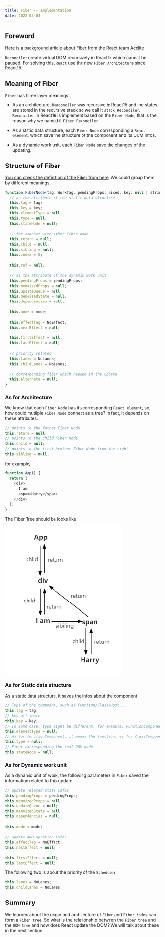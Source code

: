 ```yaml
---
title: Fiber -- Implementation
date: 2022-03-04
---
```


## Foreword

[Here is a background article about Fiber from the React team Acdlite](https://github.com/acdlite/react-fiber-architecture)

`Reconciler` create virtual DOM recursively in React15 which cannot be paused. For solving this, `React` use the new `Fiber Architecture` since React16.

## Meaning of Fiber

`Fiber` has three layer meanings.

- As an architecture, `Reaconciler` was recursive in React15 and the states are stored in the recursive stack so we call it `stack Reconciler`. `Reconciler` in React16 is implement based on the `Fiber Node`, that is the reason why we named it `Fiber Reconciler`.

- As a static data structure, each `Fiber Node` corresponding a `React element`, which save the structure of the component and its DOM infos.

- As a dynamic work unit, each `Fiber Node` save the changes of the updating.

## Structure of Fiber

[You can check the definition of the Fiber from here](https://github.com/facebook/react/blob/1fb18e22ae66fdb1dc127347e169e73948778e5a/packages/react-reconciler/src/ReactFiber.new.js#L117). We could group them by different meanings.

```js
function FiberNode(tag: WorkTag, pendingProps: mixed, key: null | string, mode: TypeOfMode) {
  // as the attribute of the static data structure
  this.tag = tag;
  this.key = key;
  this.elementType = null;
  this.type = null;
  this.stateNode = null;

  // for connect with other Fiber node
  this.return = null;
  this.child = null;
  this.sibling = null;
  this.index = 0;

  this.ref = null;

  // as the attribute of the dynamic work unit
  this.pendingProps = pendingProps;
  this.memoizedProps = null;
  this.updateQueue = null;
  this.memoizedState = null;
  this.dependencies = null;

  this.mode = mode;

  this.effectTag = NoEffect;
  this.nextEffect = null;

  this.firstEffect = null;
  this.lastEffect = null;

  // priority related
  this.lanes = NoLanes;
  this.childLanes = NoLanes;

  // corresponding fiber which needed in the update
  this.alternate = null;
}
```

### As for Architecture

We know that each `Fiber Node` has its corresponding `React element`, so, how could mutilple `Fiber Node` connect as a tree? In fact, it depends on these attributes.

```js
// points to the father Fiber Node
this.return = null;
// points to the child Fiber Node
this.child = null;
// points to the first brother Fiber Node from the right
this.sibling = null;
```

for example,

```js
function App() {
  return (
    <div>
      I am
      <span>Harry</span>
    </div>
  );
}
```

The Fiber Tree should be looks like

![Fiber Tree](../images/fiber1.png)

### As for Static data structure

As a static data structure, it saves the infos about the component

```js
// Type of the compoent, such as Function/Class/Host...
this.tag = tag;
// key attribute
this.key = key;
// In some case, type might be different, for example, FunctionComponent wrapped by React.memo
this.elementType = null;
// As for FunctionComponent, it means the function; as for ClassComponent, it means the class; As for HostComponent, it means the tagName of the DOM node
this.type = null;
// Fiber corresponding the real DOM node
this.stateNode = null;
```

### As for Dynamic work unit

As a dynamic unit of work, the following parameters in `Fiber` saved the information related to this update.

```js
// update related state infos
this.pendingProps = pendingProps;
this.memoizedProps = null;
this.updateQueue = null;
this.memoizedState = null;
this.dependencies = null;

this.mode = mode;

// update DOM opration infos
this.effectTag = NoEffect;
this.nextEffect = null;

this.firstEffect = null;
this.lastEffect = null;
```

The following two is about the priority of the `Scheduler`

```js
this.lanes = NoLanes;
this.childLanes = NoLanes;
```

## Summary

We learned about the origin and architecture of `Fiber` and `Fiber Nodes` can form a `Fiber tree`. So what is the relationship between the `Fiber tree` and the `DOM tree` and how does React update the DOM? We will talk about these in the next section.
